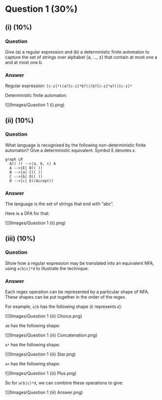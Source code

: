 # Question 1 (30%)

## (i) (10%)

### Question

Give (a) a regular expression and (b) a deterministic finite automaton to capture the set of strings over alphabet {a, …, z} that contain at most one a and at most one b.

### Answer

Regular expression: `[c-z]*((a?[c-z]*b?)|(b?[c-z]*a?))[c-z]*`

Deterministic finite automaton:

![](Images/Question 1 (i).png)

## (ii) (10%)

### Question

What language is recognised by the following non-deterministic finite automaton? Give a deterministic equivalent. Symbol E denotes $\epsilon$.

```mermaid
graph LR
  A(( )) -->|a, b, c| A
  A -->|E| B(( ))
  B -->|a| C(( ))
  C -->|b| D(( ))
  D -->|c| E((Accept))
```

### Answer

The language is the set of strings that end with “abc”.

Here is a DFA for that:

![](Images/Question 1 (ii).png)

## (iii) (10%)

### Question

Show how a regular expression may be translated into an equivalent NFA, using `a(b|c)*d` to illustrate the technique.

### Answer

Each regex operation can be represented by a particular shape of NFA. These shapes can be put together in the order of the regex.

For example, `a|b` has the following shape (`E` represents $\epsilon$):

![](Images/Question 1 (iii) Choice.png)

`ab` has the following shape:

![](Images/Question 1 (iii) Concatenation.png)

`a*` has the following shape:

![](Images/Question 1 (iii) Star.png)

`a+` has the following shape:

![](Images/Question 1 (iii) Plus.png)

So for `a(b|c)*d`, we can combine these operations to give:

![](Images/Question 1 (iii) Answer.png)
